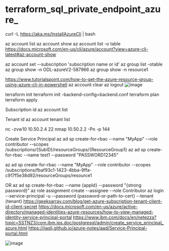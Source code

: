 # terraform_sql_private_endpoint_azure_

curl -L https://aka.ms/InstallAzureCli | bash


az account list
az account show 
az account list -o table
https://docs.microsoft.com/en-us/cli/azure/account?view=azure-cli-latest#az-account-show

az account set --subscription 'subscription name or id'
az group list -otable
az group show -n ODL-azureV2-587966
az group show -n resource1

https://www.tutorialspoint.com/how-to-get-the-azure-resource-group-using-azure-cli-in-powershell
az account clear
az logout
![image](https://user-images.githubusercontent.com/102666849/163563286-fd5ad487-5809-4dbf-8871-c47c4e24d41f.png)


terraform init
terraform init -backend-config=backend.conf
terraform plan
terraform apply


Subscription id
az account list

Tenant id
az account tenant list

nc -zvw10  10.50.2.4  22
nmap 10.50.2.2 -Pn -p 144


Create Service Principal
az ad sp create-for-rbac --name "MyApp" --role contributor --scopes /subscriptions/{SubID}/resourceGroups/{ResourceGroup1} 
az ad sp create-for-rbac --name test1 --password "PASSWORD12345"

az ad sp create-for-rbac --name "MyApp" --role contributor --scopes /subscriptions/fbaf93c1-1423-4bba-9ffa-c917f5e38d92/resourceGroups/resource1

OR
az ad sp create-for-rbac --name {appId} --password "{strong password}"
az role assignment create --assignee <objectID> --role Contributor
az login --service-principal -u <appid> --password {password-or-path-to-cert} --tenant {tenant}
https://geeksarray.com/blog/get-azure-subscription-tenant-client-id-client-secret
https://docs.microsoft.com/en-us/azure/active-directory/managed-identities-azure-resources/how-to-view-managed-identity-service-principal-portal
https://www.ibm.com/docs/en/netezza?topic=SSTNZ3/com.ibm.ips.doc/postgresql/admin/create_service_principal_azure.html
https://jiasli.github.io/azure-notes/aad/Service-Principal-portal.html

![image](https://user-images.githubusercontent.com/102666849/163563295-ea821f4f-ee3c-4a50-9984-0d00f3481da4.png)
